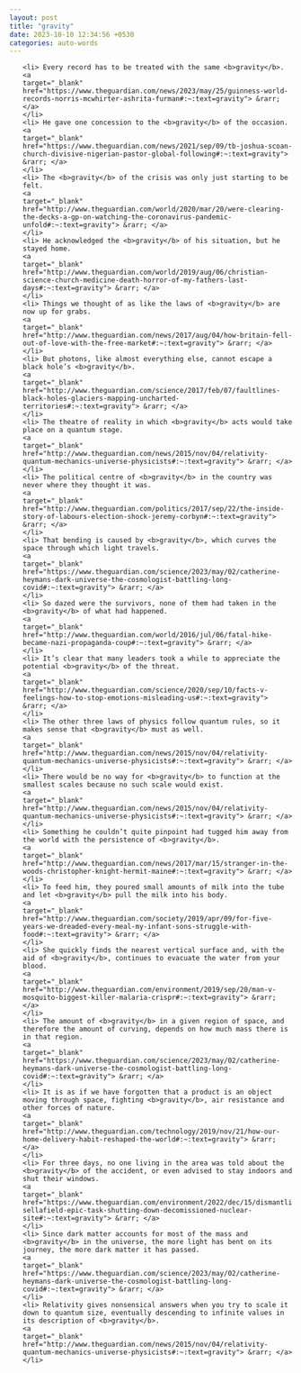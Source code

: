 ```yaml
---
layout: post
title: "gravity"
date: 2023-10-10 12:34:56 +0530
categories: auto-words
---
```

<ol>

    <li> Every record has to be treated with the same <b>gravity</b>.
    <a 
    target="_blank" 
    href="https://www.theguardian.com/news/2023/may/25/guinness-world-records-norris-mcwhirter-ashrita-furman#:~:text=gravity"> &rarr; </a>
    </li>
    <li> He gave one concession to the <b>gravity</b> of the occasion.
    <a 
    target="_blank" 
    href="https://www.theguardian.com/news/2021/sep/09/tb-joshua-scoan-church-divisive-nigerian-pastor-global-following#:~:text=gravity"> &rarr; </a>
    </li>
    <li> The <b>gravity</b> of the crisis was only just starting to be felt.
    <a 
    target="_blank" 
    href="http://www.theguardian.com/world/2020/mar/20/were-clearing-the-decks-a-gp-on-watching-the-coronavirus-pandemic-unfold#:~:text=gravity"> &rarr; </a>
    </li>
    <li> He acknowledged the <b>gravity</b> of his situation, but he stayed home.
    <a 
    target="_blank" 
    href="http://www.theguardian.com/world/2019/aug/06/christian-science-church-medicine-death-horror-of-my-fathers-last-days#:~:text=gravity"> &rarr; </a>
    </li>
    <li> Things we thought of as like the laws of <b>gravity</b> are now up for grabs.
    <a 
    target="_blank" 
    href="http://www.theguardian.com/news/2017/aug/04/how-britain-fell-out-of-love-with-the-free-market#:~:text=gravity"> &rarr; </a>
    </li>
    <li> But photons, like almost everything else, cannot escape a black hole’s <b>gravity</b>.
    <a 
    target="_blank" 
    href="http://www.theguardian.com/science/2017/feb/07/faultlines-black-holes-glaciers-mapping-uncharted-territories#:~:text=gravity"> &rarr; </a>
    </li>
    <li> The theatre of reality in which <b>gravity</b> acts would take place on a quantum stage.
    <a 
    target="_blank" 
    href="http://www.theguardian.com/news/2015/nov/04/relativity-quantum-mechanics-universe-physicists#:~:text=gravity"> &rarr; </a>
    </li>
    <li> The political centre of <b>gravity</b> in the country was never where they thought it was.
    <a 
    target="_blank" 
    href="http://www.theguardian.com/politics/2017/sep/22/the-inside-story-of-labours-election-shock-jeremy-corbyn#:~:text=gravity"> &rarr; </a>
    </li>
    <li> That bending is caused by <b>gravity</b>, which curves the space through which light travels.
    <a 
    target="_blank" 
    href="https://www.theguardian.com/science/2023/may/02/catherine-heymans-dark-universe-the-cosmologist-battling-long-covid#:~:text=gravity"> &rarr; </a>
    </li>
    <li> So dazed were the survivors, none of them had taken in the <b>gravity</b> of what had happened.
    <a 
    target="_blank" 
    href="http://www.theguardian.com/world/2016/jul/06/fatal-hike-became-nazi-propaganda-coup#:~:text=gravity"> &rarr; </a>
    </li>
    <li> It’s clear that many leaders took a while to appreciate the potential <b>gravity</b> of the threat.
    <a 
    target="_blank" 
    href="http://www.theguardian.com/science/2020/sep/10/facts-v-feelings-how-to-stop-emotions-misleading-us#:~:text=gravity"> &rarr; </a>
    </li>
    <li> The other three laws of physics follow quantum rules, so it makes sense that <b>gravity</b> must as well.
    <a 
    target="_blank" 
    href="http://www.theguardian.com/news/2015/nov/04/relativity-quantum-mechanics-universe-physicists#:~:text=gravity"> &rarr; </a>
    </li>
    <li> There would be no way for <b>gravity</b> to function at the smallest scales because no such scale would exist.
    <a 
    target="_blank" 
    href="http://www.theguardian.com/news/2015/nov/04/relativity-quantum-mechanics-universe-physicists#:~:text=gravity"> &rarr; </a>
    </li>
    <li> Something he couldn’t quite pinpoint had tugged him away from the world with the persistence of <b>gravity</b>.
    <a 
    target="_blank" 
    href="http://www.theguardian.com/news/2017/mar/15/stranger-in-the-woods-christopher-knight-hermit-maine#:~:text=gravity"> &rarr; </a>
    </li>
    <li> To feed him, they poured small amounts of milk into the tube and let <b>gravity</b> pull the milk into his body.
    <a 
    target="_blank" 
    href="http://www.theguardian.com/society/2019/apr/09/for-five-years-we-dreaded-every-meal-my-infant-sons-struggle-with-food#:~:text=gravity"> &rarr; </a>
    </li>
    <li> She quickly finds the nearest vertical surface and, with the aid of <b>gravity</b>, continues to evacuate the water from your blood.
    <a 
    target="_blank" 
    href="http://www.theguardian.com/environment/2019/sep/20/man-v-mosquito-biggest-killer-malaria-crispr#:~:text=gravity"> &rarr; </a>
    </li>
    <li> The amount of <b>gravity</b> in a given region of space, and therefore the amount of curving, depends on how much mass there is in that region.
    <a 
    target="_blank" 
    href="https://www.theguardian.com/science/2023/may/02/catherine-heymans-dark-universe-the-cosmologist-battling-long-covid#:~:text=gravity"> &rarr; </a>
    </li>
    <li> It is as if we have forgotten that a product is an object moving through space, fighting <b>gravity</b>, air resistance and other forces of nature.
    <a 
    target="_blank" 
    href="http://www.theguardian.com/technology/2019/nov/21/how-our-home-delivery-habit-reshaped-the-world#:~:text=gravity"> &rarr; </a>
    </li>
    <li> For three days, no one living in the area was told about the <b>gravity</b> of the accident, or even advised to stay indoors and shut their windows.
    <a 
    target="_blank" 
    href="https://www.theguardian.com/environment/2022/dec/15/dismantling-sellafield-epic-task-shutting-down-decomissioned-nuclear-site#:~:text=gravity"> &rarr; </a>
    </li>
    <li> Since dark matter accounts for most of the mass and <b>gravity</b> in the universe, the more light has bent on its journey, the more dark matter it has passed.
    <a 
    target="_blank" 
    href="https://www.theguardian.com/science/2023/may/02/catherine-heymans-dark-universe-the-cosmologist-battling-long-covid#:~:text=gravity"> &rarr; </a>
    </li>
    <li> Relativity gives nonsensical answers when you try to scale it down to quantum size, eventually descending to infinite values in its description of <b>gravity</b>.
    <a 
    target="_blank" 
    href="http://www.theguardian.com/news/2015/nov/04/relativity-quantum-mechanics-universe-physicists#:~:text=gravity"> &rarr; </a>
    </li>